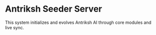# Antriksh Seeder Server

This system initializes and evolves Antriksh AI through core modules and live sync.